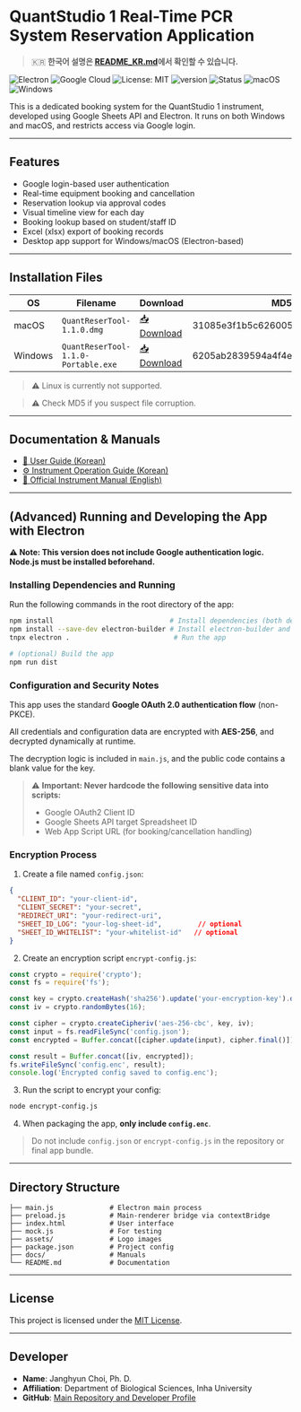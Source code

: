 # QuantStudio 1 Real-Time PCR System Reservation Application
> 🇰🇷 **한국어 설명은 [README_KR.md](README_KR.md)에서 확인할 수 있습니다.**

![Electron](https://img.shields.io/badge/Built%20with-Electron-47848F?logo=electron\&logoColor=white) ![Google Cloud](https://img.shields.io/badge/Backend-Google%20Cloud-4285F4?logo=google-cloud\&logoColor=white) ![License: MIT](https://img.shields.io/badge/License-MIT-green.svg) ![version](https://img.shields.io/badge/release-1.1.0-blue) ![Status](https://img.shields.io/badge/status-stable-green)
![macOS](https://img.shields.io/badge/macOS-supported-0078D6?logo=apple\&logoColor=white) ![Windows](https://img.shields.io/badge/Windows-Supported-0078D6?logo=Devian\&logoColor=white)

This is a dedicated booking system for the QuantStudio 1 instrument, developed using Google Sheets API and Electron. It runs on both Windows and macOS, and restricts access via Google login.

---

## Features

* Google login-based user authentication
* Real-time equipment booking and cancellation
* Reservation lookup via approval codes
* Visual timeline view for each day
* Booking lookup based on student/staff ID
* Excel (xlsx) export of booking records
* Desktop app support for Windows/macOS (Electron-based)

---

## Installation Files

| OS      | Filename                            | Download                                                                                                                  | MD5                              |
| ------- | ----------------------------------- | ------------------------------------------------------------------------------------------------------------------------- | -------------------------------- |
| macOS   | `QuantReserTool-1.1.0.dmg`          | [📥 Download](https://github.com/seq-jchoi-bio/quantresertool/releases/download/v1.1.0/QuantReserTool-1.0.0.dmg) | 31085e3f1b5c626005446a8c7c5f92ee |
| Windows | `QuantReserTool-1.1.0-Portable.exe` | [📥 Download](https://github.com/seq-jchoi-bio/quantresertool/releases/download/v1.1.0/QuantReserTool-1.1.0-Portable.exe)          | 6205ab2839594a4f4ec226a408d62d9d |

> ⚠️ Linux is currently not supported.

> ⚠️ Check MD5 if you suspect file corruption.

---

## Documentation & Manuals

* [📘 User Guide (Korean)](https://github.com/seq-jchoi-bio/quantresertool/blob/main/docs/manual.pdf)
* [⚙️ Instrument Operation Guide (Korean)](https://github.com/seq-jchoi-bio/quantresertool/blob/main/docs/device.pdf)
* [📄 Official Instrument Manual (English)](https://github.com/seq-jchoi-bio/quantresertool/blob/main/docs/device_manual.pdf)

---

## (Advanced) Running and Developing the App with Electron

**⚠️ Note: This version does not include Google authentication logic.**
**Node.js must be installed beforehand.**

### Installing Dependencies and Running

Run the following commands in the root directory of the app:

```bash
npm install                             # Install dependencies (both dependencies and devDependencies)
npm install --save-dev electron-builder # Install electron-builder and native module support
tnpx electron .                          # Run the app

# (optional) Build the app
npm run dist
```

### Configuration and Security Notes

This app uses the standard **Google OAuth 2.0 authentication flow** (non-PKCE).

All credentials and configuration data are encrypted with **AES-256**, and decrypted dynamically at runtime.

The decryption logic is included in `main.js`, and the public code contains a blank value for the key.

> ⚠️ **Important: Never hardcode the following sensitive data into scripts:**
>
> * Google OAuth2 Client ID
> * Google Sheets API target Spreadsheet ID
> * Web App Script URL (for booking/cancellation handling)

### Encryption Process

1. Create a file named `config.json`:

```json
{
  "CLIENT_ID": "your-client-id",
  "CLIENT_SECRET": "your-secret",
  "REDIRECT_URI": "your-redirect-uri",
  "SHEET_ID_LOG": "your-log-sheet-id",         // optional
  "SHEET_ID_WHITELIST": "your-whitelist-id"   // optional
}
```

2. Create an encryption script `encrypt-config.js`:

```js
const crypto = require('crypto');
const fs = require('fs');

const key = crypto.createHash('sha256').update('your-encryption-key').digest();
const iv = crypto.randomBytes(16);

const cipher = crypto.createCipheriv('aes-256-cbc', key, iv);
const input = fs.readFileSync('config.json');
const encrypted = Buffer.concat([cipher.update(input), cipher.final()]);

const result = Buffer.concat([iv, encrypted]);
fs.writeFileSync('config.enc', result);
console.log('Encrypted config saved to config.enc');
```

3. Run the script to encrypt your config:

```bash
node encrypt-config.js
```

4. When packaging the app, **only include `config.enc`**.

> Do not include `config.json` or `encrypt-config.js` in the repository or final app bundle.

---

## Directory Structure

```plaintext
├── main.js              # Electron main process
├── preload.js           # Main-renderer bridge via contextBridge
├── index.html           # User interface
├── mock.js              # For testing
├── assets/              # Logo images
├── package.json         # Project config
├── docs/                # Manuals
└── README.md            # Documentation
```

---

## License

This project is licensed under the [MIT License](https://opensource.org/licenses/MIT).

---

## Developer

* **Name**: Janghyun Choi, Ph. D.
* **Affiliation**: Department of Biological Sciences, Inha University
* **GitHub**: [Main Repository and Developer Profile](https://github.com/seq-jchoi-bio)
